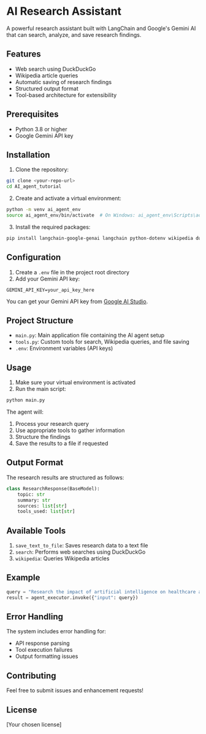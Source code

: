 # AI Research Assistant

A powerful research assistant built with LangChain and Google's Gemini AI that can search, analyze, and save research findings.

## Features

- Web search using DuckDuckGo
- Wikipedia article queries
- Automatic saving of research findings
- Structured output format
- Tool-based architecture for extensibility

## Prerequisites

- Python 3.8 or higher
- Google Gemini API key

## Installation

1. Clone the repository:

```bash
git clone <your-repo-url>
cd AI_agent_tutorial
```

2. Create and activate a virtual environment:

```bash
python -m venv ai_agent_env
source ai_agent_env/bin/activate  # On Windows: ai_agent_env\Scripts\activate
```

3. Install the required packages:

```bash
pip install langchain-google-genai langchain python-dotenv wikipedia duckduckgo-search pydantic
```

## Configuration

1. Create a `.env` file in the project root directory
2. Add your Gemini API key:

```
GEMINI_API_KEY=your_api_key_here
```

You can get your Gemini API key from [Google AI Studio](https://ai.google.dev/).

## Project Structure

- `main.py`: Main application file containing the AI agent setup
- `tools.py`: Custom tools for search, Wikipedia queries, and file saving
- `.env`: Environment variables (API keys)

## Usage

1. Make sure your virtual environment is activated
2. Run the main script:

```bash
python main.py
```

The agent will:

1. Process your research query
2. Use appropriate tools to gather information
3. Structure the findings
4. Save the results to a file if requested

## Output Format

The research results are structured as follows:

```python
class ResearchResponse(BaseModel):
    topic: str
    summary: str
    sources: list[str]
    tools_used: list[str]
```

## Available Tools

1. `save_text_to_file`: Saves research data to a text file
2. `search`: Performs web searches using DuckDuckGo
3. `wikipedia`: Queries Wikipedia articles

## Example

```python
query = "Research the impact of artificial intelligence on healthcare and save the findings"
result = agent_executor.invoke({"input": query})
```

## Error Handling

The system includes error handling for:

- API response parsing
- Tool execution failures
- Output formatting issues

## Contributing

Feel free to submit issues and enhancement requests!

## License

[Your chosen license]
